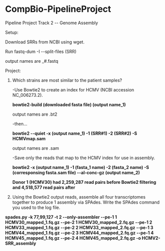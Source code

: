 # CompBio-PipelineProject 
Pipeline Project Track 2 -- Genome Assembly 

Setup: 

Download SRRs from NCBI using wget. 

Run fastq-dum -I --split-files (SRR) 

output names are _#.fastq 

Project: 
1. Which strains are most similar to the patient samples? 
   
   -Use Bowtie2 to create an index for HCMV (NCBI accession NC_006273.2). 
   
   **bowtie2-build (downloaded fasta file) (output name_1)** 
      
      output names are .bt2
   
   -then... 
   
   **bowtie2 --quiet -x (output name_1) -1 (SRR#1) -2 (SRR#2) -S HCMVmap.sam**
      
      output names are .sam
      
   -Save only the reads that map to the HCMV index for use in assembly. 
   
   **bowtie2 -x (output name_1) -1 (fasta_1 name) -2 (fasta_2 name) -S (corresponsing fasta.sam file) --al-conc-gz            (output name_2)**  
   
   
   **Donor 1 (HCMV30) had 2,259,287 read pairs before Bowtie2 filtering and 4,518,577 read pairs after**
   
2. Using the Bowtie2 output reads, assemble all four transcriptomes together to produce 1 assembly via SPAdes.
Write the SPAdes command you used to the log file.

**spades.py -k 77,99,127 -t 2 --only-assembler --pe-1 1 HCMV30_mapped_1.fq.gz --pe-2 1 HCMV30_mapped_2.fq.gz  --pe-1 2 HCMV33_mapped_1.fq.gz --pe-2 2 HCMV33_mapped_2.fq.gz --pe-1 3 HCMV44_mapped_1.fq.gz --pe-2 3 HCMV44_mapped_2.fq.gz --pe-1 4 HCMV45_mapped_1.fq.gz --pe-2 4 HCMV45_mapped_2.fq.gz -o HCMV2-SRR_assembly**
